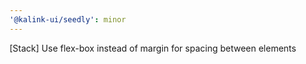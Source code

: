 ```yaml
---
'@kalink-ui/seedly': minor
---
```


[Stack] Use flex-box instead of margin for spacing between elements
